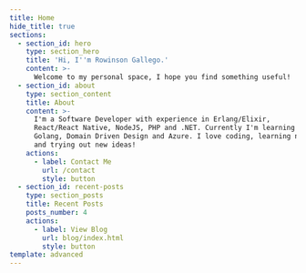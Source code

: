 ```yaml
---
title: Home
hide_title: true
sections:
  - section_id: hero
    type: section_hero
    title: 'Hi, I''m Rowinson Gallego.'
    content: >-
      Welcome to my personal space, I hope you find something useful!
  - section_id: about
    type: section_content
    title: About
    content: >-
      I'm a Software Developer with experience in Erlang/Elixir,
      React/React Native, NodeJS, PHP and .NET. Currently I'm learning
      Golang, Domain Driven Design and Azure. I love coding, learning new technologies
      and trying out new ideas!
    actions:
      - label: Contact Me
        url: /contact
        style: button
  - section_id: recent-posts
    type: section_posts
    title: Recent Posts
    posts_number: 4
    actions:
      - label: View Blog
        url: blog/index.html
        style: button
template: advanced
---
```

